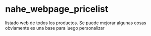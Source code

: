 # nahe_webpage_pricelist
listado web de todos los productos. 
Se puede mejorar algunas cosas obviamente es una base para luego personalizar 
